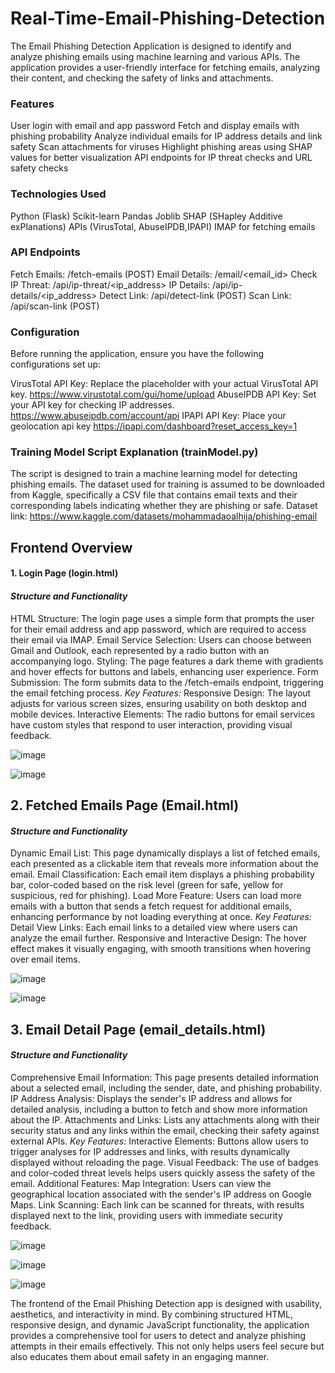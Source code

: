 # Real-Time-Email-Phishing-Detection
The Email Phishing Detection Application is designed to identify and analyze phishing emails using machine learning and various APIs. The application provides a user-friendly interface for fetching emails, analyzing their content, and checking the safety of links and attachments.

### Features
User login with email and app password
Fetch and display emails with phishing probability
Analyze individual emails for IP address details and link safety
Scan attachments for viruses
Highlight phishing areas using SHAP values for better visualization
API endpoints for IP threat checks and URL safety checks

### Technologies Used
Python (Flask)
Scikit-learn
Pandas
Joblib
SHAP (SHapley Additive exPlanations)
APIs (VirusTotal, AbuseIPDB,IPAPI)
IMAP for fetching emails

### API Endpoints
Fetch Emails: /fetch-emails (POST)
Email Details: /email/<email_id>
Check IP Threat: /api/ip-threat/<ip_address>
IP Details: /api/ip-details/<ip_address>
Detect Link: /api/detect-link (POST)
Scan Link: /api/scan-link (POST)

### Configuration
Before running the application, ensure you have the following configurations set up:

VirusTotal API Key: Replace the placeholder with your actual VirusTotal API key. 
https://www.virustotal.com/gui/home/upload
AbuseIPDB API Key: Set your API key for checking IP addresses.
https://www.abuseipdb.com/account/api
IPAPI API Key: Place your geolocation api key
https://ipapi.com/dashboard?reset_access_key=1

### Training Model Script Explanation (trainModel.py)
The script is designed to train a machine learning model for detecting phishing emails. The dataset used for training is assumed to be downloaded from Kaggle, specifically a CSV file that contains email texts and their corresponding labels indicating whether they are phishing or safe.
Dataset link: https://www.kaggle.com/datasets/mohammadaoalhija/phishing-email

## Frontend Overview
#### 1. Login Page (login.html)
#### *Structure and Functionality*
HTML Structure: The login page uses a simple form that prompts the user for their email address and app password, which are required to access their email via IMAP.
Email Service Selection: Users can choose between Gmail and Outlook, each represented by a radio button with an accompanying logo.
Styling: The page features a dark theme with gradients and hover effects for buttons and labels, enhancing user experience.
Form Submission: The form submits data to the /fetch-emails endpoint, triggering the email fetching process.
*Key Features:*
Responsive Design: The layout adjusts for various screen sizes, ensuring usability on both desktop and mobile devices.
Interactive Elements: The radio buttons for email services have custom styles that respond to user interaction, providing visual feedback.

![image](https://github.com/user-attachments/assets/8c0735cc-9554-482e-9d35-23103331783e)

![image](https://github.com/user-attachments/assets/80c8190a-4a65-49de-ae72-89727c1696e8)


## 2. Fetched Emails Page (Email.html)
#### *Structure and Functionality*
Dynamic Email List: This page dynamically displays a list of fetched emails, each presented as a clickable item that reveals more information about the email.
Email Classification: Each email item displays a phishing probability bar, color-coded based on the risk level (green for safe, yellow for suspicious, red for phishing).
Load More Feature: Users can load more emails with a button that sends a fetch request for additional emails, enhancing performance by not loading everything at once.
*Key Features:*
Detail View Links: Each email links to a detailed view where users can analyze the email further.
Responsive and Interactive Design: The hover effect makes it visually engaging, with smooth transitions when hovering over email items.

![image](https://github.com/user-attachments/assets/604b903d-83fb-4139-8112-49b9e43b5e6d)

![image](https://github.com/user-attachments/assets/31ede819-0cb2-48d6-b7bd-18778086e5cd)

## 3. Email Detail Page (email_details.html)
#### *Structure and Functionality*
Comprehensive Email Information: This page presents detailed information about a selected email, including the sender, date, and phishing probability.
IP Address Analysis: Displays the sender's IP address and allows for detailed analysis, including a button to fetch and show more information about the IP.
Attachments and Links: Lists any attachments along with their security status and any links within the email, checking their safety against external APIs.
*Key Features:*
Interactive Elements: Buttons allow users to trigger analyses for IP addresses and links, with results dynamically displayed without reloading the page.
Visual Feedback: The use of badges and color-coded threat levels helps users quickly assess the safety of the email.
Additional Features:
Map Integration: Users can view the geographical location associated with the sender's IP address on Google Maps.
Link Scanning: Each link can be scanned for threats, with results displayed next to the link, providing users with immediate security feedback.

![image](https://github.com/user-attachments/assets/ea2e8b43-b734-49ab-bbb7-caa1c19520fc)

![image](https://github.com/user-attachments/assets/fd59ad96-e21e-44c0-8551-961194872ce0)

![image](https://github.com/user-attachments/assets/143632ea-ce63-44ac-b48d-fd205103dc7e)

The frontend of the Email Phishing Detection app is designed with usability, aesthetics, and interactivity in mind. By combining structured HTML, responsive design, and dynamic JavaScript functionality, the application provides a comprehensive tool for users to detect and analyze phishing attempts in their emails effectively. This not only helps users feel secure but also educates them about email safety in an engaging manner.
